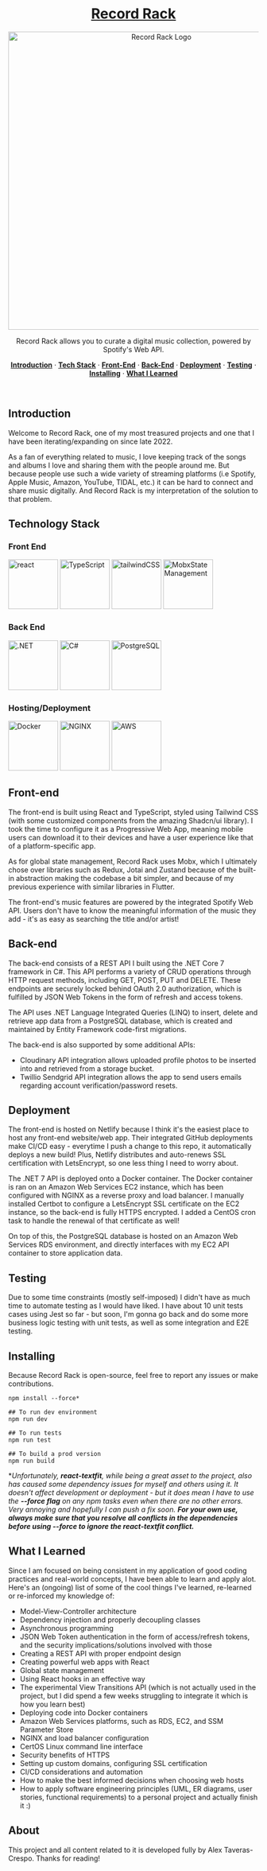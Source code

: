 <a href="https://recordrack.ca">
  <h1 align="center">Record Rack</h1>
  <p align="center">
    <img alt="Record Rack Logo" src="https://res.cloudinary.com/dlwfuryyz/image/upload/v1696172995/Group_23_crzpne.png" width="600" >
  </p>
</a>

<p align="center">
 Record Rack allows you to curate a digital music collection, powered by Spotify's Web API.
</p>

<p align="center">
  <a href="#introduction"><strong>Introduction</strong></a> ·
  <a href="#technology-stack"><strong>Tech Stack</strong></a> ·
  <a href="#front-end"><strong>Front-End</strong></a> ·
  <a href="#back-end"><strong>Back-End</strong></a> ·
  <a href="#deployment"><strong>Deployment</strong></a> ·
  <a href="#testing"><strong>Testing</strong></a> · 
  <a href="#installing"><strong>Installing</strong></a> ·
<a href="#what-i-learned"><strong>What I Learned</strong></a>
</p>
<br/>

## Introduction

Welcome to Record Rack, one of my most treasured projects and one that I have been iterating/expanding on since late 2022. 

As a fan of everything related to music, I love keeping track of the songs and albums I love and sharing them with the people around me. But because people use such a wide variety of streaming platforms (i.e Spotify, Apple Music, Amazon, YouTube, TIDAL, etc.) it can be hard to connect and share music digitally. And Record Rack is my interpretation of the solution to that problem.

## Technology Stack

<div class="flex flex-col">
  <h3>Front End</h1> 
  
  <img src="https://upload.wikimedia.org/wikipedia/commons/thumb/a/a7/React-icon.svg/1200px-React-icon.svg.png" alt="react" width="100"/>
<img src="https://upload.wikimedia.org/wikipedia/commons/thumb/4/4c/Typescript_logo_2020.svg/512px-Typescript_logo_2020.svg.png?20221110153201" alt="TypeScript" width="100"/>
<img src="https://files.raycast.com/sjxs3pxsc6k63ju0fzv8l3cu4v90" alt="tailwindCSS" width="100"/>
<img src="https://mobx.js.org/img/mobx.png" alt="MobxStateManagement" width="100"/>
</div>

<div class="flex flex-col">
  <h3>Back End</h1> 
  
  <img src="https://upload.wikimedia.org/wikipedia/commons/thumb/e/ee/.NET_Core_Logo.svg/2048px-.NET_Core_Logo.svg.png" alt=".NET" width="100"/>
<img src="https://seeklogo.com/images/C/c-sharp-c-logo-02F17714BA-seeklogo.com.png" alt="C#" width="100"/>
<img src="https://upload.wikimedia.org/wikipedia/commons/thumb/2/29/Postgresql_elephant.svg/1200px-Postgresql_elephant.svg.png" alt="PostgreSQL" width="100"/>
</div>


<div class="flex flex-col">
  <h3>Hosting/Deployment</h1> 
  
  <img src="https://images.crunchbase.com/image/upload/c_lpad,f_auto,q_auto:eco,dpr_1/ywjqppks5ffcnbfjuttq" alt="Docker" width="100"/>
<img src="https://managedserver.it/wp-content/uploads/2021/11/nginx.png" alt="NGINX" width="100"/>
<img src="https://static-00.iconduck.com/assets.00/aws-icon-1024x1024-runl182z.png" alt="AWS" width="100"/>
</div>


## Front-end 

The front-end is built using React and TypeScript, styled using Tailwind CSS (with some customized components from the amazing Shadcn/ui library). I took the time to configure it as a Progressive Web App, meaning mobile users can download it to their devices and have a user experience like that of a platform-specific app.

As for global state management, Record Rack uses Mobx, which I ultimately chose over libraries such as Redux, Jotai and Zustand because of the built-in abstraction making the codebase a bit simpler, and because of my previous experience with similar libraries in Flutter.

The front-end's music features are powered by the integrated Spotify Web API. Users don't have to know the meaningful information of the music they add - it's as easy as searching the title and/or artist!

## Back-end

The back-end consists of a REST API I built using the .NET Core 7 framework in C#. This API performs a variety of CRUD operations through HTTP request methods, including GET, POST, PUT and DELETE. These endpoints are securely locked behind OAuth 2.0 authorization, which is fulfilled by JSON Web Tokens in the form of refresh and access tokens. 

The API uses .NET Language Integrated Queries (LINQ) to insert, delete and retrieve app data from a PostgreSQL database, which is created and maintained by Entity Framework code-first migrations. 

The back-end is also supported by some additional APIs: 
- Cloudinary API integration allows uploaded profile photos to be inserted into and retrieved from a storage bucket.
-  Twillio Sendgrid API integration allows the app to send users emails regarding account verification/password resets.

## Deployment

The front-end is hosted on Netlify because I think it's the easiest place to host any front-end website/web app. Their integrated GitHub deployments make CI/CD  easy - everytime I push a change to this repo, it automatically deploys a new build! Plus, Netlify distributes and auto-renews SSL certification with LetsEncrypt, so one less thing I need to worry about.

The .NET 7 API is deployed onto a Docker container. The Docker container is ran on an Amazon Web Services EC2 instance, which has been configured with NGINX as a reverse proxy and load balancer. I manually installed Certbot to configure a LetsEncrypt SSL certificate on the EC2 instance, so the back-end is fully HTTPS encrypted. I added a CentOS cron task to handle the renewal of that certificate as well!

On top of this, the PostgreSQL database is hosted on an Amazon Web Services RDS environment, and directly interfaces with my EC2 API container to store application data.

## Testing

Due to some time constraints (mostly self-imposed) I didn't have as much time to automate testing as I would have liked. I have about 10 unit tests cases using Jest so far - but soon, I'm gonna go back and do some more business logic testing with unit tests, as well as some integration and E2E testing. 

## Installing
Because Record Rack is open-source, feel free to report any issues or make contributions. 



    npm install --force*
    
	## To run dev environment
    npm run dev
    
    ## To run tests
    npm run test
    
    ## To build a prod version
    npm run build


**Unfortunately,  **react-textfit**, while being a great asset to the project, also has caused some dependency issues for myself and others using it. It doesn't affect development or deployment - but it does mean I have to use the **--force flag** on any npm tasks even when there are no other errors. Very annoying and hopefully I can push a fix soon. **For your own use, always make sure that you resolve all conflicts in the dependencies before using --force to ignore the react-textfit conflict.***

## What I Learned

Since I am focused on being consistent in my application of good coding practices and real-world concepts, I have been able to learn and apply alot. Here's an (ongoing) list of some of the cool things I've learned, re-learned or re-inforced my knowledge of: 

* Model-View-Controller architecture 
* Dependency injection and properly decoupling classes
* Asynchronous programming
* JSON Web Token authentication in the form of access/refresh tokens, and the security implications/solutions involved with those
* Creating a REST API with proper endpoint design
* Creating powerful web apps with React
* Global state management
* Using React hooks in an effective way
* The experimental View Transitions API (which is not actually used in the project, but I did spend a few weeks struggling to integrate it which is how you learn best)
* Deploying code into Docker containers
* Amazon Web Services platforms, such as RDS, EC2, and SSM Parameter Store
* NGINX and load balancer configuration
* CertOS Linux command line interface
* Security benefits of HTTPS
* Setting up custom domains, configuring SSL certification
* CI/CD considerations and automation
* How to make the best informed decisions when choosing web hosts
* How to apply software engineering principles (UML, ER diagrams, user stories, functional requirements) to a personal project and actually finish it :)

## About
This project and all content related to it is developed fully by Alex Taveras-Crespo. Thanks for reading!
 
